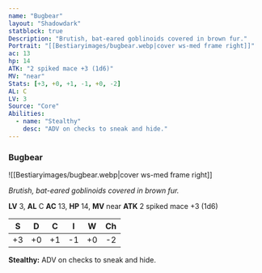 ```yaml
---
name: "Bugbear"
layout: "Shadowdark"
statblock: true
Description: "Brutish, bat-eared goblinoids covered in brown fur."
Portrait: "[[Bestiaryimages/bugbear.webp|cover ws-med frame right]]"
ac: 13
hp: 14
ATK: "2 spiked mace +3 (1d6)"
MV: "near"
Stats: [+3, +0, +1, -1, +0, -2]
AL: C
LV: 3
Source: "Core"
Abilities:
  - name: "Stealthy"
    desc: "ADV on checks to sneak and hide."
---
```


### Bugbear

![[Bestiaryimages/bugbear.webp|cover ws-med frame right]]

_Brutish, bat-eared goblinoids covered in brown fur._

**LV** 3, **AL** C
**AC** 13, **HP** 14, **MV** near
**ATK** 2 spiked mace +3 (1d6)

|  S  |  D  |  C  |  I  |  W  |  Ch  |
|:---:|:---:|:---:|:---:|:---:|:----:|
| +3 | +0 | +1 | -1 | +0 | -2 |

**Stealthy:** ADV on checks to sneak and hide.

